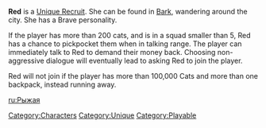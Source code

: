 **Red** is a [Unique Recruit](Unique_Recruits.md "wikilink"). She can be
found in [Bark](Bark.md "wikilink"), wandering around the city. She has a
Brave personality.

If the player has more than 200 cats, and is in a squad smaller than 5,
Red has a chance to pickpocket them when in talking range. The player
can immediately talk to Red to demand their money back. Choosing
non-aggressive dialogue will eventually lead to asking Red to join the
player.

Red will not join if the player has more than 100,000 Cats and more than
one backpack, instead running away.

[ru:Рыжая](ru:Рыжая "wikilink")

[Category:Characters](Category:Characters "wikilink")
[Category:Unique](Category:Unique "wikilink")
[Category:Playable](Category:Playable "wikilink")
